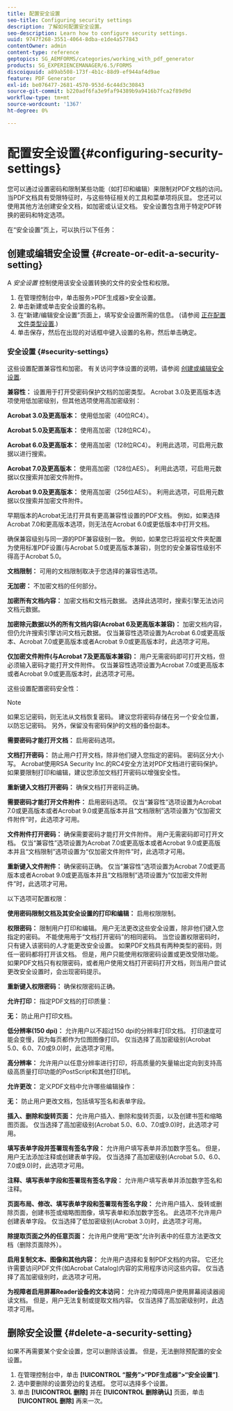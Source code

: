 ```yaml
---
title: 配置安全设置
seo-title: Configuring security settings
description: 了解如何配置安全设置。
seo-description: Learn how to configure security settings.
uuid: 9747f268-3551-4064-8dba-e1de4a577843
contentOwner: admin
content-type: reference
geptopics: SG_AEMFORMS/categories/working_with_pdf_generator
products: SG_EXPERIENCEMANAGER/6.5/FORMS
discoiquuid: a89ab508-173f-4b1c-88d9-ef944af4d9ae
feature: PDF Generator
exl-id: be076477-2681-4570-953d-6c44d3c30843
source-git-commit: b220adf6fa3e9faf94389b9a9416b7fca2f89d9d
workflow-type: tm+mt
source-wordcount: '1367'
ht-degree: 0%

---
```


# 配置安全设置{#configuring-security-settings}

您可以通过设置密码和限制某些功能（如打印和编辑）来限制对PDF文档的访问。 当PDF文档具有受限特征时，与这些特征相关的工具和菜单项将灰显。 您还可以使用其他方法创建安全文档，如加密或认证文档。 安全设置包含用于特定PDF转换的密码和特定选项。

在“安全设置”页上，可以执行以下任务：

## 创建或编辑安全设置 {#create-or-edit-a-security-setting}

A *安全设置* 控制使用该安全设置转换的文件的安全性和权限。

1. 在管理控制台中，单击服务>PDF生成器>安全设置。
1. 单击新建或单击安全设置的名称。
1. 在“新建/编辑安全设置”页面上，填写安全设置所需的信息。 (请参阅 [正在配置文件类型设置](/help/forms/using/admin-help/configuring-file-type-settings.md#configuring-file-type-settings).)
1. 单击保存，然后在出现的对话框中键入设置的名称，然后单击确定。

### 安全设置 {#security-settings}

这些设置配置兼容性和加密。 有关访问字体设置的说明，请参阅 [创建或编辑安全设置](configuring-security-settings.md#create-or-edit-a-security-setting).

**兼容性：** 设置用于打开受密码保护文档的加密类型。 Acrobat 3.0及更高版本选项使用低加密级别，但其他选项使用高加密级别：

**Acrobat 3.0及更高版本：** 使用低加密（40位RC4）。

**Acrobat 5.0及更高版本：** 使用高加密（128位RC4）。

**Acrobat 6.0及更高版本：** 使用高加密（128位RC4）。 利用此选项，可启用元数据以进行搜索。

**Acrobat 7.0及更高版本：** 使用高加密（128位AES）。 利用此选项，可启用元数据以仅搜索并加密文件附件。

**Acrobat 9.0及更高版本：** 使用高加密（256位AES）。 利用此选项，可启用元数据以仅搜索并加密文件附件。

早期版本的Acrobat无法打开具有更高兼容性设置的PDF文档。 例如，如果选择Acrobat 7.0和更高版本选项，则无法在Acrobat 6.0或更低版本中打开文档。

确保兼容级别与同一源的PDF兼容级别一致。 例如，如果您已将监视文件夹配置为使用标准PDF设置(与Acrobat 5.0或更高版本兼容)，则您的安全兼容性级别不得高于Acrobat 5.0。

**文档限制：** 可用的文档限制取决于您选择的兼容性选项。

**无加密：** 不加密文档的任何部分。

**加密所有文档内容：** 加密文档和文档元数据。 选择此选项时，搜索引擎无法访问文档元数据。

**加密除元数据以外的所有文档内容(Acrobat 6及更高版本兼容)：** 加密文档内容，但仍允许搜索引擎访问文档元数据。 仅当兼容性选项设置为Acrobat 6.0或更高版本、Acrobat 7.0或更高版本或者Acrobat 9.0或更高版本时，此选项才可用。

**仅加密文件附件(与Acrobat 7及更高版本兼容)：** 用户无需密码即可打开文档，但必须输入密码才能打开文件附件。 仅当兼容性选项设置为Acrobat 7.0或更高版本或者Acrobat 9.0或更高版本时，此选项才可用。

这些设置配置密码安全性：

>[!NOTE]
>
>如果忘记密码，则无法从文档恢复密码。 建议您将密码存储在另一个安全位置，以防忘记密码。 另外，保留没有密码保护的文档的备份副本。

**需要密码才能打开文档：** 启用密码选项。

**文档打开密码：** 防止用户打开文档，除非他们键入您指定的密码。 密码区分大小写。 Acrobat使用RSA Security Inc.的RC4安全方法对PDF文档进行密码保护。 如果要限制打印和编辑，建议您添加文档打开密码以增强安全性。

**重新键入文档打开密码：** 确保文档打开密码正确。

**需要密码才能打开文件附件：** 启用密码选项。 仅当“兼容性”选项设置为Acrobat 7.0或更高版本或者Acrobat 9.0或更高版本并且“文档限制”选项设置为“仅加密文件附件”时，此选项才可用。

**文件附件打开密码：** 确保需要密码才能打开文件附件。 用户无需密码即可打开文档。 仅当“兼容性”选项设置为Acrobat 7.0或更高版本或者Acrobat 9.0或更高版本并且“文档限制”选项设置为“仅加密文件附件”时，此选项才可用。

**重新键入文件附件：** 确保密码正确。 仅当“兼容性”选项设置为Acrobat 7.0或更高版本或者Acrobat 9.0或更高版本并且“文档限制”选项设置为“仅加密文件附件”时，此选项才可用。

以下选项可配置权限：

**使用密码限制文档及其安全设置的打印和编辑：** 启用权限限制。

**权限密码：** 限制用户打印和编辑。 用户无法更改这些安全设置，除非他们键入您指定的密码。 不能使用用于“文档打开密码”的相同密码。 当您设置权限密码时，只有键入该密码的人才能更改安全设置。 如果PDF文档具有两种类型的密码，则任一密码都将打开该文档。 但是，用户只能使用权限密码设置或更改受限功能。 如果PDF文档只有权限密码，或者用户使用文档打开密码打开文档，则当用户尝试更改安全设置时，会出现密码提示。

**重新键入权限密码：** 确保权限密码正确。

**允许打印：** 指定PDF文档的打印质量：

**无：** 防止用户打印文档。

**低分辨率(150 dpi)：** 允许用户以不超过150 dpi的分辨率打印文档。 打印速度可能会变慢，因为每页都作为位图图像打印。 仅当选择了高加密级别(Acrobat 5.0、6.0、7.0或9.0)时，此选项才可用。

**高分辨率：** 允许用户以任意分辨率进行打印，将高质量的矢量输出定向到支持高级高质量打印功能的PostScript和其他打印机。

**允许更改：** 定义PDF文档中允许哪些编辑操作：

**无：** 防止用户更改文档，包括填写签名和表单字段。

**插入、删除和旋转页面：** 允许用户插入、删除和旋转页面，以及创建书签和缩略图页面。 仅当选择了高加密级别(Acrobat 5.0、6.0、7.0或9.0)时，此选项才可用。

**填写表单字段并签署现有签名字段：** 允许用户填写表单并添加数字签名。 但是，用户无法添加注释或创建表单字段。 仅当选择了高加密级别(Acrobat 5.0、6.0、7.0或9.0)时，此选项才可用。

**注释、填写表单字段和签署现有签名字段：** 允许用户填写表单并添加数字签名和注释。

**页面布局、修改、填写表单字段和签署现有签名字段：** 允许用户插入、旋转或删除页面，创建书签或缩略图图像，填写表单和添加数字签名。 此选项不允许用户创建表单字段。 仅当选择了低加密级别(Acrobat 3.0)时，此选项才可用。

**除提取页面之外的任意页面：** 允许用户使用“更改”允许列表中的任意方法更改文档（删除页面除外）。

**启用复制文本、图像和其他内容：** 允许用户选择和复制PDF文档的内容。 它还允许需要访问PDF文件(如Acrobat Catalog)内容的实用程序访问这些内容。 仅当选择了高加密级别时，此选项才可用。

**为视障者启用屏幕Reader设备的文本访问：** 允许视力障碍用户使用屏幕阅读器阅读文档。 但是，用户无法复制或提取文档内容。 仅当选择了高加密级别时，此选项才可用。

## 删除安全设置 {#delete-a-security-setting}

如果不再需要某个安全设置，您可以删除该设置。 但是，无法删除预配置的安全设置。

1. 在管理控制台中，单击 **[!UICONTROL “服务”>“PDF生成器”>“安全设置”]**.
1. 选中要删除的设置旁边的复选框。 您可以选择多个设置。
1. 单击 **[!UICONTROL 删除]** 并在 **[!UICONTROL 删除确认]** 页面，单击 **[!UICONTROL 删除]** 再来一次。

